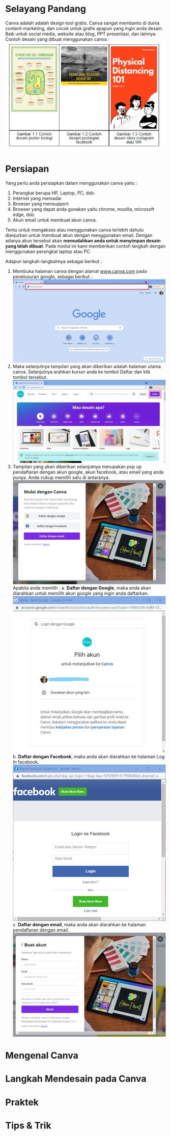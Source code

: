 # Selayang Pandang
Canva adalah adalah design tool gratis. Canva sangat membantu di dunia content-marketing, dan cocok untuk grafis apapun yang ingin anda desain. Baik untuk social media, website atau blog, PPT presentasi, dan lainnya. Contoh desain yang dibuat menggunakan canva :
![enter image description here](img/Capture.PNG)
# Persiapan
Yang perlu anda persiapkan dalam menggunakan canva yaitu :
1. Perangkat berupa HP, Laptop, PC, dsb.
2. Internet yang memadai
3. Browser yang mensupport
4. Browser yang dapat anda gunakan yaitu chrome, mozilla, microsoft edge, dsb.
5. Akun email untuk membuat akun canva.

Tentu untuk mengakses atau menggunakan canva terlebih dahulu dianjurkan untuk membuat akun dengan menggunakan email. Dengan adanya akun tersebut akan **memudahkan anda untuk menyimpan desain yang telah dibuat**. Pada modul ini kami memberikan contoh langkah dengan menggunakan perangkat laptop atau PC.

Adapun langkah-langkahnya sebagai berikut :

1. Membuka halaman canva dengan alamat www.canva.com pada penelusuran google, sebagai berikut :
![enter image description here](img/image34.jpg)
1.  Maka selanjutnya tampilan yang akan diberikan adalah halaman utama canva. Selanjutnya arahkan kursor anda ke tombol Daftar dan klik tombol tersebut.![enter image description here](img/image6.jpg)
2. Tampilan yang akan diberikan selanjutnya merupakan pop up pendaftaran dengan akun google, akun facebook, atau email yang anda punya. Anda cukup memilih satu di antaranya.
![enter image description here](img/image69.jpg)
Apabila anda memilih :
a. **Daftar dengan Google**, maka anda akan diarahkan untuk memilih akun google yang ingin anda daftarkan.
![enter image description here](img/image12.jpg)
b.  **Daftar dengan Facebook**, maka anda akan diarahkan ke halaman Log In facebook.
![enter image description here](img/image31.jpg)
c. **Daftar dengan email**, maka anda akan diarahkan ke halaman pendaftaran dengan email.
![enter image description here](img/image47.jpg)
# Mengenal Canva
# Langkah Mendesain pada Canva
# Praktek
# Tips & Trik